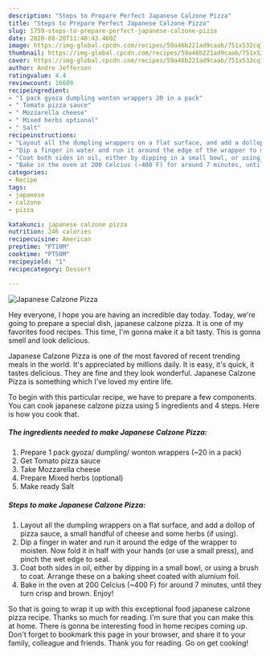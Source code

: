 ```yaml
---
description: "Steps to Prepare Perfect Japanese Calzone Pizza"
title: "Steps to Prepare Perfect Japanese Calzone Pizza"
slug: 1759-steps-to-prepare-perfect-japanese-calzone-pizza
date: 2020-08-20T11:40:43.460Z
image: https://img-global.cpcdn.com/recipes/59a46b221ad9caab/751x532cq70/japanese-calzone-pizza-recipe-main-photo.jpg
thumbnail: https://img-global.cpcdn.com/recipes/59a46b221ad9caab/751x532cq70/japanese-calzone-pizza-recipe-main-photo.jpg
cover: https://img-global.cpcdn.com/recipes/59a46b221ad9caab/751x532cq70/japanese-calzone-pizza-recipe-main-photo.jpg
author: Andre Jefferson
ratingvalue: 4.4
reviewcount: 16689
recipeingredient:
- "1 pack gyoza dumpling wonton wrappers 20 in a pack"
- " Tomato pizza sauce"
- " Mozzarella cheese"
- " Mixed herbs optional"
- " Salt"
recipeinstructions:
- "Layout all the dumpling wrappers on a flat surface, and add a dollop of pizza sauce, a small handful of cheese and some herbs (if using)."
- "Dip a finger in water and run it around the edge of the wrapper to moisten. Now fold it in half with your hands (or use a small press), and pinch the wet edge to seal."
- "Coat both sides in oil, either by dipping in a small bowl, or using a brush to coat. Arrange these on a baking sheet coated with alumium foil."
- "Bake in the oven at 200 Celcius (~400 F) for around 7 minutes, until they turn crisp and brown. Enjoy!"
categories:
- Recipe
tags:
- japanese
- calzone
- pizza

katakunci: japanese calzone pizza 
nutrition: 246 calories
recipecuisine: American
preptime: "PT10M"
cooktime: "PT50M"
recipeyield: "1"
recipecategory: Dessert

---
```



![Japanese Calzone Pizza](https://img-global.cpcdn.com/recipes/59a46b221ad9caab/751x532cq70/japanese-calzone-pizza-recipe-main-photo.jpg)

Hey everyone, I hope you are having an incredible day today. Today, we're going to prepare a special dish, japanese calzone pizza. It is one of my favorites food recipes. This time, I'm gonna make it a bit tasty. This is gonna smell and look delicious.



Japanese Calzone Pizza is one of the most favored of recent trending meals in the world. It's appreciated by millions daily. It is easy, it's quick, it tastes delicious. They are fine and they look wonderful. Japanese Calzone Pizza is something which I've loved my entire life.


To begin with this particular recipe, we have to prepare a few components. You can cook japanese calzone pizza using 5 ingredients and 4 steps. Here is how you cook that.

<!--inarticleads1-->

##### The ingredients needed to make Japanese Calzone Pizza:

1. Prepare 1 pack gyoza/ dumpling/ wonton wrappers (~20 in a pack)
1. Get  Tomato pizza sauce
1. Take  Mozzarella cheese
1. Prepare  Mixed herbs (optional)
1. Make ready  Salt




<!--inarticleads2-->

##### Steps to make Japanese Calzone Pizza:

1. Layout all the dumpling wrappers on a flat surface, and add a dollop of pizza sauce, a small handful of cheese and some herbs (if using).
1. Dip a finger in water and run it around the edge of the wrapper to moisten. Now fold it in half with your hands (or use a small press), and pinch the wet edge to seal.
1. Coat both sides in oil, either by dipping in a small bowl, or using a brush to coat. Arrange these on a baking sheet coated with alumium foil.
1. Bake in the oven at 200 Celcius (~400 F) for around 7 minutes, until they turn crisp and brown. Enjoy!




So that is going to wrap it up with this exceptional food japanese calzone pizza recipe. Thanks so much for reading. I'm sure that you can make this at home. There is gonna be interesting food in home recipes coming up. Don't forget to bookmark this page in your browser, and share it to your family, colleague and friends. Thank you for reading. Go on get cooking!

